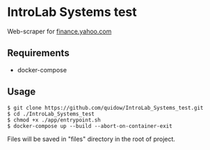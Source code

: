 # IntroLab Systems test
Web-scraper for <a href="https://finance.yahoo.com">finance.yahoo.com</a>
## Requirements
- docker-compose
## Usage
```shell
$ git clone https://github.com/quidow/IntroLab_Systems_test.git
$ cd ./IntroLab_Systems_test
$ chmod +x ./app/entrypoint.sh
$ docker-compose up --build --abort-on-container-exit
```
Files will be saved in "files" directory in the root of project.
